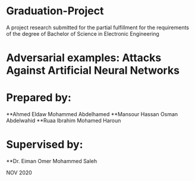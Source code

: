 # Graduation-Project

A project research submitted for the partial fulfillment for the requirements of the degree of Bachelor of Science in Electronic Engineering

# Adversarial examples: Attacks Against Artificial Neural Networks

# Prepared by: 
**Ahmed Eldaw Mohammed Abdelhamed
**Mansour Hassan Osman Abdelwahid
**Ruaa Ibrahim Mohamed Haroun 

# Supervised by: 

**Dr. Eiman Omer Mohammed Saleh

NOV 2020


